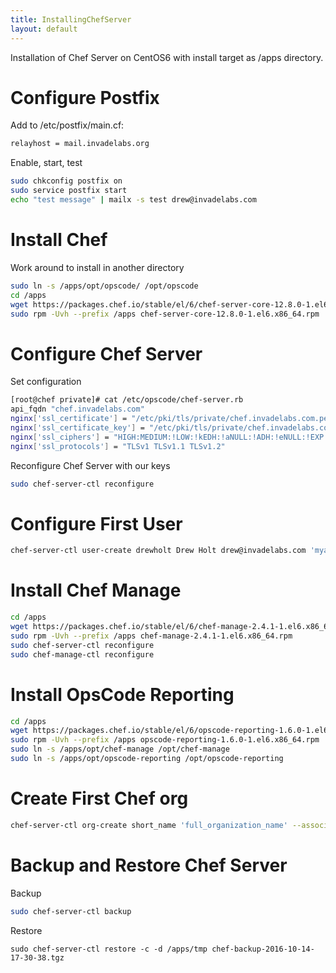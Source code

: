 ```yaml
---
title: InstallingChefServer
layout: default
---
```


Installation of Chef Server on CentOS6 with install target as /apps
directory.

Configure Postfix
=================

Add to /etc/postfix/main.cf:

``` bash
relayhost = mail.invadelabs.org
```

Enable, start, test

``` bash
sudo chkconfig postfix on
sudo service postfix start
echo "test message" | mailx -s test drew@invadelabs.com
```

Install Chef
============

Work around to install in another directory

``` bash
sudo ln -s /apps/opt/opscode/ /opt/opscode
cd /apps
wget https://packages.chef.io/stable/el/6/chef-server-core-12.8.0-1.el6.x86_64.rpm
sudo rpm -Uvh --prefix /apps chef-server-core-12.8.0-1.el6.x86_64.rpm
```

Configure Chef Server
=====================

Set configuration

``` bash
[root@chef private]# cat /etc/opscode/chef-server.rb
api_fqdn "chef.invadelabs.com"
nginx['ssl_certificate'] = "/etc/pki/tls/private/chef.invadelabs.com.pem"
nginx['ssl_certificate_key'] = "/etc/pki/tls/private/chef.invadelabs.com.nopassphrase.key"
nginx['ssl_ciphers'] = "HIGH:MEDIUM:!LOW:!kEDH:!aNULL:!ADH:!eNULL:!EXP:!SSLv2:!SEED:!CAMELLIA:!PSK"
nginx['ssl_protocols'] = "TLSv1 TLSv1.1 TLSv1.2"
```

Reconfigure Chef Server with our keys

``` bash
sudo chef-server-ctl reconfigure
```

Configure First User
====================

``` bash
chef-server-ctl user-create drewholt Drew Holt drew@invadelabs.com 'myawesomepassword' --filename drewholt.pem
```

Install Chef Manage
===================

``` bash
cd /apps
wget https://packages.chef.io/stable/el/6/chef-manage-2.4.1-1.el6.x86_64.rpm
sudo rpm -Uvh --prefix /apps chef-manage-2.4.1-1.el6.x86_64.rpm
sudo chef-server-ctl reconfigure
sudo chef-manage-ctl reconfigure
```

Install OpsCode Reporting
=========================

``` bash
cd /apps
wget https://packages.chef.io/stable/el/6/opscode-reporting-1.6.0-1.el6.x86_64.rpm
sudo rpm -Uvh --prefix /apps opscode-reporting-1.6.0-1.el6.x86_64.rpm
sudo ln -s /apps/opt/chef-manage /opt/chef-manage
sudo ln -s /apps/opt/opscode-reporting /opt/opscode-reporting
```

Create First Chef org
=====================

``` bash
chef-server-ctl org-create short_name 'full_organization_name' --association_user user_name --filename ORGANIZATION-validator.pem
```

Backup and Restore Chef Server
==============================

Backup

``` bash
sudo chef-server-ctl backup
```

Restore

    sudo chef-server-ctl restore -c -d /apps/tmp chef-backup-2016-10-14-17-30-38.tgz

